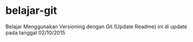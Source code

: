 # belajar-git
Belajar Menggunakan Versioning dengan Git (Update Readme)
ini di update pada tanggal 02/10/2015
